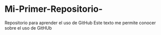 # Mi-Primer-Repositorio-
Repositorio para aprender el uso de GitHub
Este texto me permite conocer sobre el uso de GitHUb
